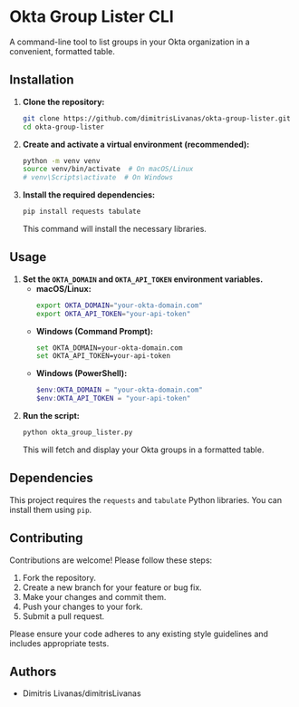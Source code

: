 # Okta Group Lister CLI

A command-line tool to list groups in your Okta organization in a convenient, formatted table.

## Installation

1.  **Clone the repository:**
    ```bash
    git clone https://github.com/dimitrisLivanas/okta-group-lister.git
    cd okta-group-lister
    ```
2.  **Create and activate a virtual environment (recommended):**
    ```bash
    python -m venv venv
    source venv/bin/activate  # On macOS/Linux
    # venv\Scripts\activate  # On Windows
    ```
3.  **Install the required dependencies:**
    ```bash
    pip install requests tabulate
    ```
    This command will install the necessary libraries.

## Usage

1.  **Set the `OKTA_DOMAIN` and `OKTA_API_TOKEN` environment variables.**
    * **macOS/Linux:**
        ```bash
        export OKTA_DOMAIN="your-okta-domain.com"
        export OKTA_API_TOKEN="your-api-token"
        ```
    * **Windows (Command Prompt):**
        ```bash
        set OKTA_DOMAIN=your-okta-domain.com
        set OKTA_API_TOKEN=your-api-token
        ```
    * **Windows (PowerShell):**
        ```powershell
        $env:OKTA_DOMAIN = "your-okta-domain.com"
        $env:OKTA_API_TOKEN = "your-api-token"
        ```
2.  **Run the script:**
    ```bash
    python okta_group_lister.py
    ```
    This will fetch and display your Okta groups in a formatted table.

## Dependencies

This project requires the `requests` and `tabulate` Python libraries. You can install them using `pip`.

## Contributing

Contributions are welcome! Please follow these steps:

1.  Fork the repository.
2.  Create a new branch for your feature or bug fix.
3.  Make your changes and commit them.
4.  Push your changes to your fork.
5.  Submit a pull request.

Please ensure your code adheres to any existing style guidelines and includes appropriate tests.

## Authors

* Dimitris Livanas/dimitrisLivanas
